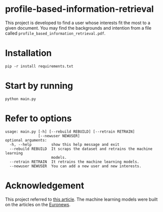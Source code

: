 # profile-based-information-retrieval
This project is developed to find a user whose interests fit the most to a given document. You may find the backgrounds and intention from a file called `profile_based_information_retrieval.pdf`.
# Installation
    pip -r install requirements.txt

# Start by running
    python main.py

# Refer to options
    usage: main.py [-h] [--rebuild REBUILD] [--retrain RETRAIN]
                   [--newuser NEWUSER]
    optional arguments:
      -h, --help         show this help message and exit
      --rebuild REBUILD  It scraps the dataset and retrains the machine learning
                         models.
      --retrain RETRAIN  It retrains the machine learning models.
      --newuser NEWUSER  You can add a new user and new interests.

# Acknowledgement
This project referred to [this article](https://towardsdatascience.com/machine-learning-nlp-text-classification-using-scikit-learn-python-and-nltk-c52b92a7c73a
).
The machine learning models were built on the articles on the [Euronews](https://www.euronews.com).
